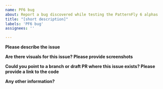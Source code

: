 ```yaml
---
name: PF6 bug
about: Report a bug discovered while testing the PatternFly 6 alphas
title: "[short description]"
labels: 'PF6 bug'
assignees: ''

---
```


**Please describe the issue**

**Are there visuals for this issue? Please provide screenshots**

**Could you point to a branch or draft PR where this issue exists? Please provide a link to the code**

**Any other information?**
